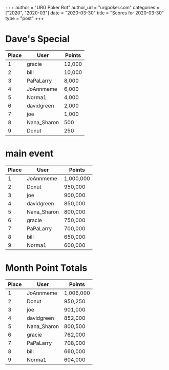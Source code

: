 +++
author = "URG Poker Bot"
author_url = "urgpoker.com"
categories = ["2020", "2020-03"]
date = "2020-03-30"
title = "Scores for 2020-03-30"
type = "post"
+++
# Dave's Special

| Place | User | Points |
|-------|------|--------|
| 1 | gracie | 12,000 |
| 2 | bill | 10,000 |
| 3 | PaPaLarry | 8,000 |
| 4 | JoAnnmeme | 6,000 |
| 5 | Norma1 | 4,000 |
| 6 | davidgreen | 2,000 |
| 7 | joe | 1,000 |
| 8 | Nana_Sharon | 500 |
| 9 | Donut | 250 |

# main event

| Place | User | Points |
|-------|------|--------|
| 1 | JoAnnmeme | 1,000,000 |
| 2 | Donut | 950,000 |
| 3 | joe | 900,000 |
| 4 | davidgreen | 850,000 |
| 5 | Nana_Sharon | 800,000 |
| 6 | gracie | 750,000 |
| 7 | PaPaLarry | 700,000 |
| 8 | bill | 650,000 |
| 9 | Norma1 | 600,000 |

# Month Point Totals

| Place | User | Points |
|-------|------|--------|
| 1 | JoAnnmeme | 1,006,000 |
| 2 | Donut | 950,250 |
| 3 | joe | 901,000 |
| 4 | davidgreen | 852,000 |
| 5 | Nana_Sharon | 800,500 |
| 6 | gracie | 762,000 |
| 7 | PaPaLarry | 708,000 |
| 8 | bill | 660,000 |
| 9 | Norma1 | 604,000 |
